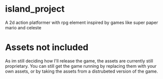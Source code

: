 # island_project
A 2d action platformer with rpg element inspired by games like super paper mario and celeste

# Assets not included
As im still deciding how I'll release the game, the assets are currently still proprietary.
You can still get the game running by replacing them with your own assets, or by taking the assets from a distrubeted version of the game.
